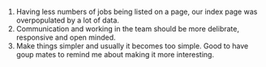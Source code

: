 1. Having less numbers of jobs being listed on a page, our index page was overpopulated by a lot of data.
2. Communication and working in the team should be more delibrate, responsive and open minded.
3. Make things simpler and usually it becomes too simple. Good to have goup mates to remind me about making it more interesting.
